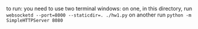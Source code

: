 to run:
you need to use two terminal windows:
on one, in this directory, run `websocketd --port=8000 --staticdir=. ./hw1.py`
on another run `python -m SimpleHTTPServer 8080`
